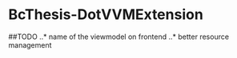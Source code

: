 # BcThesis-DotVVMExtension
##TODO
	..* name of the viewmodel on frontend
	..* better resource management
